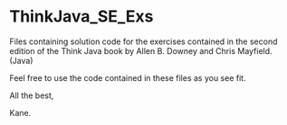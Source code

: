 # ThinkJava_SE_Exs
Files containing solution code for the exercises contained in the second edition of the Think Java book by Allen B. Downey and Chris Mayfield. (Java)

Feel free to use the code contained in these files as you see fit.

All the best,

Kane.

